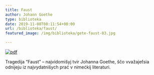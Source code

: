 ```yaml
---
title: Faust
author: Johann Goethe
type: biblioteka
date: 2019-11-08T08:11:54+00:00
url: /biblioteka/faust/
featured_image: /img/biblioteka/gete-faust-03.jpg

---
```

<a href="https://drive.google.com/file/d/1QzHs7IANSomWJYa03x2FsNMdz43sn_GC/view?usp=sharing" target="_blank"><img src="/img/biblioteka/pdf-icon.png" alt="pdf" /></a>

Tragedija &#8220;Faust&#8221; &#8211; najvidomišyj tvir Johanna Goethe, ščo vvažajeťsia odnijeju iz najvydatnišych prać v nimećkij literaturi.
